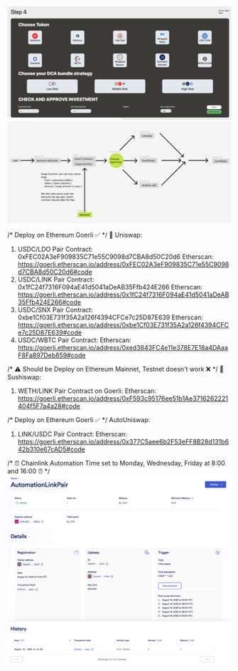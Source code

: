![Alt text](image-3.png)
![Alt text](image.png)

/* Deploy on Ethereum Goerli ✅ */
🦄️ Uniswap: 
1. USDC/LDO Pair Contract: 0xFEC02A3eF909835C71e55C9098d7CBA8d50C20d6
Etherscan: https://goerli.etherscan.io/address/0xFEC02A3eF909835C71e55C9098d7CBA8d50C20d6#code
2. USDC/LINK Pair Contract: 0x1fC24f7316F094aE41d5041aDeAB35Ffb424E266
Etherscan: https://goerli.etherscan.io/address/0x1fC24f7316F094aE41d5041aDeAB35Ffb424E266#code
3. USDC/SNX Pair Contract: 0xbe1Cf03E731f35A2a126f4394CFCe7c25D87E639
Etherscan: https://goerli.etherscan.io/address/0xbe1Cf03E731f35A2a126f4394CFCe7c25D87E639#code
4. USDC/WBTC Pair Contract:
Etherscan: https://goerli.etherscan.io/address/0xed3843FC4e11e378E7E18a4DAaaF8Fa897Deb859#code


/* ⚠️ Should be Deploy on Ethereum Mainnet, Testnet doesn't work ❌ */
🍣 Sushiswap: 
1. WETH/LINK Pair Contract on Goerli:
Etherscan: https://goerli.etherscan.io/address/0xF593c95176ee51b1Ae3716262221404f5F7a4a28#code

/* Deploy on Ethereum Goerli ✅ */
AutoUniswap:
1. LINK/USDC Pair Contract:
Etherscan: https://goerli.etherscan.io/address/0x377C5aee6b2F53eFF8B28d131b642b310e67cAD5#code

/* ⏰ Chainlink Automation Time set to Monday, Wednesday, Friday at 8:00 and 16:00 ⏰ */
![Alt text](image-1.png)
![Alt text](image-2.png)